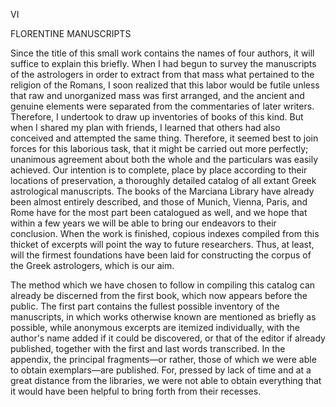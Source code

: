 VI

FLORENTINE MANUSCRIPTS

Since the title of this small work contains the names of four authors, it will suffice to explain this briefly. When I had begun to survey the manuscripts of the astrologers in order to extract from that mass what pertained to the religion of the Romans, I soon realized that this labor would be futile unless that raw and unorganized mass was first arranged, and the ancient and genuine elements were separated from the commentaries of later writers. Therefore, I undertook to draw up inventories of books of this kind. But when I shared my plan with friends, I learned that others had also conceived and attempted the same thing. Therefore, it seemed best to join forces for this laborious task, that it might be carried out more perfectly; unanimous agreement about both the whole and the particulars was easily achieved. Our intention is to complete, place by place according to their locations of preservation, a thoroughly detailed catalog of all extant Greek astrological manuscripts. The books of the Marciana Library have already been almost entirely described, and those of Munich, Vienna, Paris, and Rome have for the most part been catalogued as well, and we hope that within a few years we will be able to bring our endeavors to their conclusion. When the work is finished, copious indexes compiled from this thicket of excerpts will point the way to future researchers. Thus, at least, will the firmest foundations have been laid for constructing the corpus of the Greek astrologers, which is our aim.

The method which we have chosen to follow in compiling this catalog can already be discerned from the first book, which now appears before the public. The first part contains the fullest possible inventory of the manuscripts, in which works otherwise known are mentioned as briefly as possible, while anonymous excerpts are itemized individually, with the author's name added if it could be discovered, or that of the editor if already published, together with the first and last words transcribed. In the appendix, the principal fragments—or rather, those of which we were able to obtain exemplars—are published. For, pressed by lack of time and at a great distance from the libraries, we were not able to obtain everything that it would have been helpful to bring forth from their recesses.